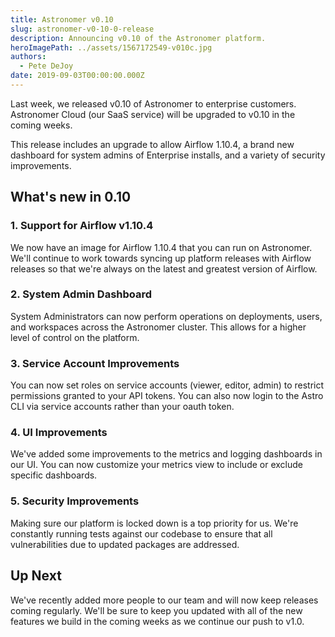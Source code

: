 ```yaml
---
title: Astronomer v0.10
slug: astronomer-v0-10-0-release
description: Announcing v0.10 of the Astronomer platform.
heroImagePath: ../assets/1567172549-v010c.jpg
authors:
  - Pete DeJoy
date: 2019-09-03T00:00:00.000Z
---
```


Last week, we released v0.10 of Astronomer to enterprise customers. Astronomer Cloud (our SaaS service) will be upgraded to v0.10 in the coming weeks.

This release includes an upgrade to allow Airflow 1.10.4, a brand new dashboard for system admins of Enterprise installs, and a variety of security improvements.

## What's new in 0.10

### 1. Support for Airflow v1.10.4

We now have an image for Airflow 1.10.4 that you can run on Astronomer. We'll continue to work towards syncing up platform releases with Airflow releases so that we're always on the latest and greatest version of Airflow.

### 2. System Admin Dashboard

System Administrators can now perform operations on deployments, users, and workspaces across the Astronomer cluster. This allows for a higher level of control on the platform.

### 3. Service Account Improvements

You can now set roles on service accounts (viewer, editor, admin) to restrict permissions granted to your API tokens. You can also now login to the Astro CLI via service accounts rather than your oauth token.

### 4. UI Improvements

We've added some improvements to the metrics and logging dashboards in our UI. You can now customize your metrics view to include or exclude specific dashboards.

### 5. Security Improvements

Making sure our platform is locked down is a top priority for us. We're constantly running tests against our codebase to ensure that all vulnerabilities due to updated packages are addressed.

## Up Next

We've recently added more people to our team and will now keep releases coming regularly. We'll be sure to keep you updated with all of the new features we build in the coming weeks as we continue our push to v1.0.

